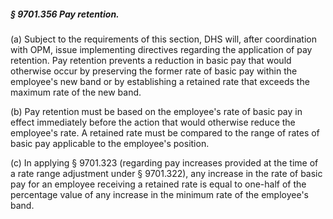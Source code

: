 ##### § 9701.356 Pay retention. #####

(a) Subject to the requirements of this section, DHS will, after coordination with OPM, issue implementing directives regarding the application of pay retention. Pay retention prevents a reduction in basic pay that would otherwise occur by preserving the former rate of basic pay within the employee's new band or by establishing a retained rate that exceeds the maximum rate of the new band.

(b) Pay retention must be based on the employee's rate of basic pay in effect immediately before the action that would otherwise reduce the employee's rate. A retained rate must be compared to the range of rates of basic pay applicable to the employee's position.

(c) In applying § 9701.323 (regarding pay increases provided at the time of a rate range adjustment under § 9701.322), any increase in the rate of basic pay for an employee receiving a retained rate is equal to one-half of the percentage value of any increase in the minimum rate of the employee's band.